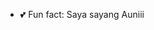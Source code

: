 - 💕 Fun fact: Saya sayang Auniii

<!---
N4urhx/N4urhx is a ✨ special ✨ repository because its `README.md` (this file) appears on your GitHub profile.
You can click the Preview link to take a look at your changes.
--->
